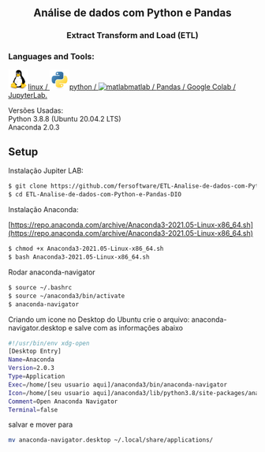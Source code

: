 
<h2 align="center">Análise de dados com Python e Pandas</h3>
<h3 align="center">Extract Transform and Load (ETL)</h2>


<h3 align="left">Languages and Tools:</h3>

<p align="left"> 
<a href="https://www.linux.org/" target="_blank"> <img src="https://raw.githubusercontent.com/devicons/devicon/master/icons/linux/linux-original.svg" alt="linux" width="40" height="40"/>linux / </a> 
<a href="https://www.python.org" target="_blank"> <img src="https://raw.githubusercontent.com/devicons/devicon/master/icons/python/python-original.svg" alt="python" width="40" height="40"/>python / </a> 
<a href="https://www.mathworks.com/" target="_blank"> <img src="https://upload.wikimedia.org/wikipedia/commons/2/21/Matlab_Logo.png" alt="matlab" width="40" height="40"/>matlab / </a> 
<a href="https://pandas.pydata.org/pandas-docs/version/0.24/install.html" target="_blank"> Pandas / </a>
<a href="https://colab.research.google.com/" target="_blank"> Google Colab / </a>
<a href="https://jupyter.org/" target="_blank"> JupyterLab. </a>
</p>


Versões Usadas:<br>
Python 3.8.8 (Ubuntu 20.04.2 LTS) <br>
Anaconda 2.0.3 <br>



## Setup

Instalação Jupiter LAB:

```sh
$ git clone https://github.com/fersoftware/ETL-Analise-de-dados-com-Python-e-Pandas-DIO.git
$ cd ETL-Analise-de-dados-com-Python-e-Pandas-DIO
```

Instalação Anaconda: <br>

[https://repo.anaconda.com/archive/Anaconda3-2021.05-Linux-x86_64.sh](https://repo.anaconda.com/archive/Anaconda3-2021.05-Linux-x86_64.sh)


```sh
$ chmod +x Anaconda3-2021.05-Linux-x86_64.sh
$ bash Anaconda3-2021.05-Linux-x86_64.sh
```
Rodar anaconda-navigator
```sh
$ source ~/.bashrc
$ source ~/anaconda3/bin/activate
$ anaconda-navigator
```

Criando um icone no Desktop do Ubuntu
crie o arquivo: anaconda-navigator.desktop e salve com as informações abaixo
```sh
#!/usr/bin/env xdg-open
[Desktop Entry]
Name=Anaconda
Version=2.0.3
Type=Application
Exec=/home/[seu usuario aqui]/anaconda3/bin/anaconda-navigator
Icon=/home/[seu usuario aqui]/anaconda3/lib/python3.8/site-packages/anaconda_navigator/static/images/anaconda-icon-256x256.png
Comment=Open Anaconda Navigator
Terminal=false
```
salvar e mover para
```sh
mv anaconda-navigator.desktop ~/.local/share/applications/
```


